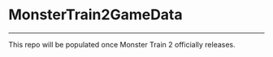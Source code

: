 # MonsterTrain2GameData

---

This repo will be populated once Monster Train 2 officially releases.

